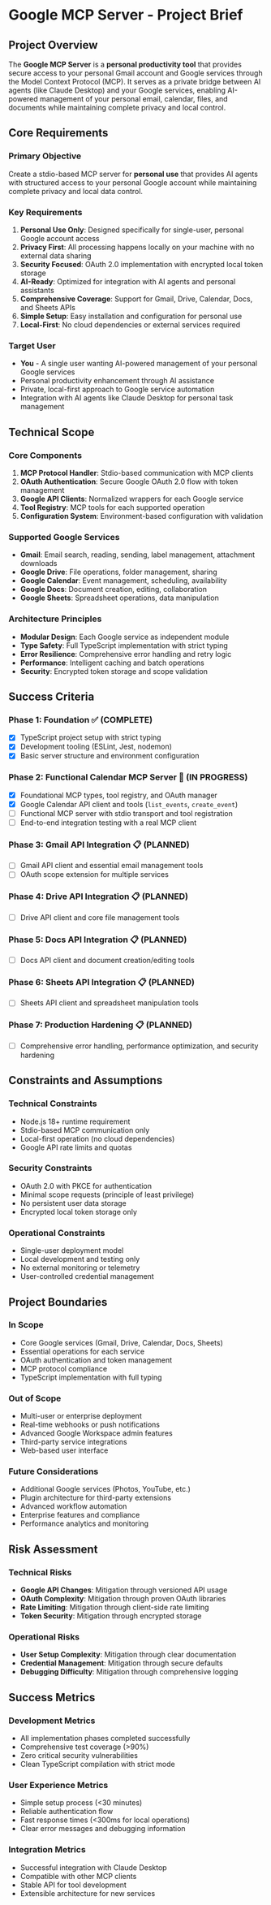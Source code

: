 # Google MCP Server - Project Brief

## Project Overview

The **Google MCP Server** is a **personal productivity tool** that provides secure access to your personal Gmail account and Google services through the Model Context Protocol (MCP). It serves as a private bridge between AI agents (like Claude Desktop) and your Google services, enabling AI-powered management of your personal email, calendar, files, and documents while maintaining complete privacy and local control.

## Core Requirements

### Primary Objective
Create a stdio-based MCP server for **personal use** that provides AI agents with structured access to your personal Google account while maintaining complete privacy and local data control.

### Key Requirements
1. **Personal Use Only**: Designed specifically for single-user, personal Google account access
2. **Privacy First**: All processing happens locally on your machine with no external data sharing
3. **Security Focused**: OAuth 2.0 implementation with encrypted local token storage
4. **AI-Ready**: Optimized for integration with AI agents and personal assistants
5. **Comprehensive Coverage**: Support for Gmail, Drive, Calendar, Docs, and Sheets APIs
6. **Simple Setup**: Easy installation and configuration for personal use
7. **Local-First**: No cloud dependencies or external services required

### Target User
- **You** - A single user wanting AI-powered management of your personal Google services
- Personal productivity enhancement through AI assistance
- Private, local-first approach to Google service automation
- Integration with AI agents like Claude Desktop for personal task management

## Technical Scope

### Core Components
1. **MCP Protocol Handler**: Stdio-based communication with MCP clients
2. **OAuth Authentication**: Secure Google OAuth 2.0 flow with token management
3. **Google API Clients**: Normalized wrappers for each Google service
4. **Tool Registry**: MCP tools for each supported operation
5. **Configuration System**: Environment-based configuration with validation

### Supported Google Services
- **Gmail**: Email search, reading, sending, label management, attachment downloads
- **Google Drive**: File operations, folder management, sharing
- **Google Calendar**: Event management, scheduling, availability
- **Google Docs**: Document creation, editing, collaboration
- **Google Sheets**: Spreadsheet operations, data manipulation

### Architecture Principles
- **Modular Design**: Each Google service as independent module
- **Type Safety**: Full TypeScript implementation with strict typing
- **Error Resilience**: Comprehensive error handling and retry logic
- **Performance**: Intelligent caching and batch operations
- **Security**: Encrypted token storage and scope validation

## Success Criteria

### Phase 1: Foundation ✅ (COMPLETE)
- [x] TypeScript project setup with strict typing
- [x] Development tooling (ESLint, Jest, nodemon)
- [x] Basic server structure and environment configuration

### Phase 2: Functional Calendar MCP Server 🔄 (IN PROGRESS)
- [x] Foundational MCP types, tool registry, and OAuth manager
- [x] Google Calendar API client and tools (`list_events`, `create_event`)
- [ ] Functional MCP server with stdio transport and tool registration
- [ ] End-to-end integration testing with a real MCP client

### Phase 3: Gmail API Integration 📋 (PLANNED)
- [ ] Gmail API client and essential email management tools
- [ ] OAuth scope extension for multiple services

### Phase 4: Drive API Integration 📋 (PLANNED)
- [ ] Drive API client and core file management tools

### Phase 5: Docs API Integration 📋 (PLANNED)
- [ ] Docs API client and document creation/editing tools

### Phase 6: Sheets API Integration 📋 (PLANNED)
- [ ] Sheets API client and spreadsheet manipulation tools

### Phase 7: Production Hardening 📋 (PLANNED)
- [ ] Comprehensive error handling, performance optimization, and security hardening

## Constraints and Assumptions

### Technical Constraints
- Node.js 18+ runtime requirement
- Stdio-based MCP communication only
- Local-first operation (no cloud dependencies)
- Google API rate limits and quotas

### Security Constraints
- OAuth 2.0 with PKCE for authentication
- Minimal scope requests (principle of least privilege)
- No persistent user data storage
- Encrypted local token storage only

### Operational Constraints
- Single-user deployment model
- Local development and testing only
- No external monitoring or telemetry
- User-controlled credential management

## Project Boundaries

### In Scope
- Core Google services (Gmail, Drive, Calendar, Docs, Sheets)
- Essential operations for each service
- OAuth authentication and token management
- MCP protocol compliance
- TypeScript implementation with full typing

### Out of Scope
- Multi-user or enterprise deployment
- Real-time webhooks or push notifications
- Advanced Google Workspace admin features
- Third-party service integrations
- Web-based user interface

### Future Considerations
- Additional Google services (Photos, YouTube, etc.)
- Plugin architecture for third-party extensions
- Advanced workflow automation
- Enterprise features and compliance
- Performance analytics and monitoring

## Risk Assessment

### Technical Risks
- **Google API Changes**: Mitigation through versioned API usage
- **OAuth Complexity**: Mitigation through proven OAuth libraries
- **Rate Limiting**: Mitigation through client-side rate limiting
- **Token Security**: Mitigation through encrypted storage

### Operational Risks
- **User Setup Complexity**: Mitigation through clear documentation
- **Credential Management**: Mitigation through secure defaults
- **Debugging Difficulty**: Mitigation through comprehensive logging

## Success Metrics

### Development Metrics
- All implementation phases completed successfully
- Comprehensive test coverage (>90%)
- Zero critical security vulnerabilities
- Clean TypeScript compilation with strict mode

### User Experience Metrics
- Simple setup process (<30 minutes)
- Reliable authentication flow
- Fast response times (<300ms for local operations)
- Clear error messages and debugging information

### Integration Metrics
- Successful integration with Claude Desktop
- Compatible with other MCP clients
- Stable API for tool development
- Extensible architecture for new services
